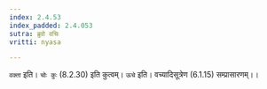 ```yaml
---
index: 2.4.53
index_padded: 2.4.053
sutra: ब्रुवो वचिः
vritti: nyasa

---
```

`वक्ता` इति। `चोः कुः` (8.2.30) इति कुत्वम्। `ऊचे` इति। वच्यादिसूत्रेण (6.1.15) सम्प्रासारणम्।।